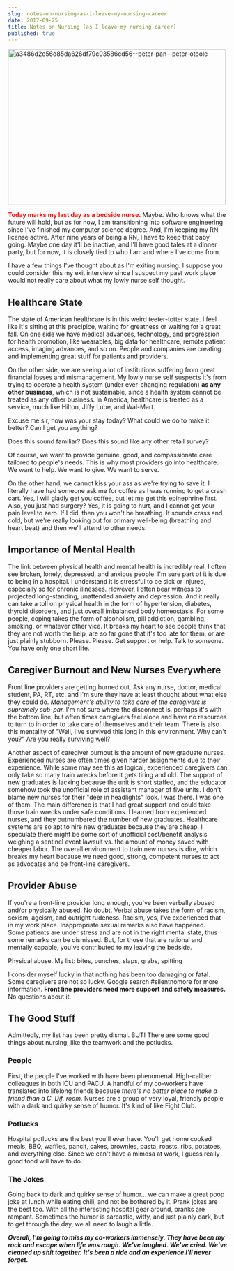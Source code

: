 ```yaml
---
slug: notes-on-nursing-as-i-leave-my-nursing-career
date: 2017-09-25
title: Notes on Nursing (as I leave my nursing career)
published: true
---
```

<img class=" size-full wp-image-1528 aligncenter" src="https://aladywithalamp.files.wordpress.com/2017/09/a3486d2e56d85da626df79c03586cd56-peter-pan-peter-otoole.jpg" alt="a3486d2e56d85da626df79c03586cd56--peter-pan--peter-otoole" width="500" height="357" />

<span style="color:#ff0000;"><strong>Today marks my last day as a bedside nurse.</strong></span> Maybe. Who knows what the future will hold, but as for now, I am transitioning into software engineering since I've finished my computer science degree. And, I'm keeping my RN license active. After nine years of being a RN, I have to keep that baby going. Maybe one day it'll be inactive, and I'll have good tales at a dinner party, but for now, it is closely tied to who I am and where I've come from.

I have a few things I've thought about as I'm exiting nursing. I suppose you could consider this my exit interview since I suspect my past work place would not really care about what my lowly nurse self thought.
<h2>Healthcare State</h2>
The state of American healthcare is in this weird teeter-totter state. I feel like it's sitting at this precipice, waiting for greatness or waiting for a great fall. On one side we have medical advances, technology, and progression for health promotion, like wearables, big data for healthcare, remote patient access, imaging advances, and so on. People and companies are creating and implementing great stuff for patients and providers.

On the other side, we are seeing a lot of institutions suffering from great financial losses and mismanagement. My lowly nurse self suspects it's from trying to operate a health system (under ever-changing regulation) <strong>as any other business</strong>, which is not sustainable, since a health system cannot be treated as any other business. In America, healthcare is treated as a service, much like Hilton, Jiffy Lube, and Wal-Mart.

Excuse me sir, how was your stay today? What could we do to make it better? Can I get you anything?

Does this sound familiar? Does this sound like any other retail survey?

Of course, we want to provide genuine, good, and compassionate care tailored to people's needs. This is why most providers go into healthcare. We want to help. We want to give. We want to serve.

On the other hand, we cannot kiss your ass as we're trying to save it. I literally have had someone ask me for coffee as I was running to get a crash cart. Yes, I will gladly get you coffee, but let me get this epinephrine first. Also, you just had surgery? Yes, it is going to hurt, and I cannot get your pain level to zero. If I did, then you won't be breathing. It sounds crass and cold, but we're really looking out for primary well-being (breathing and heart beat) and then we'll attend to other needs.
<h2>Importance of Mental Health</h2>
The link between physical health and mental health is incredibly real. I often see broken, lonely, depressed, and anxious people. I'm sure part of it is due to being in a hospital. I understand it is stressful to be sick or injured, especially so for chronic illnesses. However, I often bear witness to projected long-standing, unattended anxiety and depression. And it really can take a toll on physical health in the form of hypertension, diabetes, thyroid disorders, and just overall imbalanced body homeostasis. For some people, coping takes the form of alcoholism, pill addiction, gambling, smoking, or whatever other vice. It breaks my heart to see people think that they are not worth the help, are so far gone that it's too late for them, or are just plainly stubborn. Please. Please. Get support or help. Talk to someone. You have only one short life.
<h2>Caregiver Burnout and New Nurses Everywhere</h2>
Front line providers are getting burned out. Ask any nurse, doctor, medical student, PA, RT, etc. and I'm sure they have at least thought about what else they could do. <em>Management's ability to take care of the caregivers is supremely sub-par.</em> I'm not sure where the disconnect is, perhaps it's with the bottom line, but often times caregivers feel alone and have no resources to turn to in order to take care of themselves and their team. There is also this mentality of "Well, I've survived this long in this environment. Why can't you?" Are you really surviving well?

Another aspect of caregiver burnout is the amount of new graduate nurses. Experienced nurses are often times given harder assignments due to their experience. While some may see this as logical, experienced caregivers can only take so many train wrecks before it gets tiring and old. The support of new graduates is lacking because the unit is short staffed, and the educator somehow took the unofficial role of assistant manager of five units. I don't blame new nurses for their "deer in headlights" look. I was there. I was one of them. The main difference is that I had great support and could take those train wrecks under safe conditions. I learned from experienced nurses, and they outnumbered the number of new graduates. Healthcare systems are so apt to hire new graduates because they are cheap. I speculate there might be some sort of unofficial cost/benefit analysis weighing a sentinel event lawsuit vs. the amount of money saved with cheaper labor. The overall environment to train new nurses is dire, which breaks my heart because we need good, strong, competent nurses to act as advocates and be front-line caregivers.
<h2>Provider Abuse</h2>
<p>If you're a front-line provider long enough, you've been verbally abused and/or physically abused. No doubt. Verbal abuse takes the form of racism, sexism, ageism, and outright rudeness. Racism, yes, I've experienced that in my work place. Inappropriate sexual remarks also have happened. Some patients are under stress and are not in the right mental state, thus some remarks can be dismissed. But, for those that are rational and mentally capable, you've contributed to my leaving the bedside.</p>

<p>Physical abuse. My list: bites, punches, slaps, grabs, spitting</p>

<p>I consider myself lucky in that nothing has been too damaging or fatal. Some caregivers are not so lucky. Google search #silentnomore for more information. <b>Front line providers need more support and safety measures.</b> No questions about it.</p>
<h2>The Good Stuff</h2>
Admittedly, my list has been pretty dismal. BUT! There are some good things about nursing, like the teamwork and the potlucks.
<h3>People</h3>
First, the people I've worked with have been phenomenal. High-caliber colleagues in both ICU and PACU. A handful of my co-workers have translated into lifelong friends because <em>there's no better place to make a friend than a C. Dif. room.</em> Nurses are a group of very loyal, friendly people with a dark and quirky sense of humor. It's kind of like Fight Club.
<h3>Potlucks</h3>
Hospital potlucks are the best you'll ever have. You'll get home cooked meals, BBQ, waffles, pancit, cakes, brownies, pasta, roasts, ribs, potatoes, and everything else. Since we can't have a mimosa at work, I guess really good food will have to do.
<h3>The Jokes</h3>
Going back to dark and quirky sense of humor... we can make a great poop joke at lunch while eating chili, and not be bothered by it. Prank jokes are the best too. With all the interesting hospital gear around, pranks are rampant. Sometimes the humor is sarcastic, witty, and just plainly dark, but to get through the day, we all need to laugh a little.

<strong><em>Overall, I'm going to miss my co-workers immensely. They have been my rock and escape when life was rough. We've laughed. We've cried. We've cleaned up shit together. It's been a ride and an experience I'll never forget.</em></strong>
